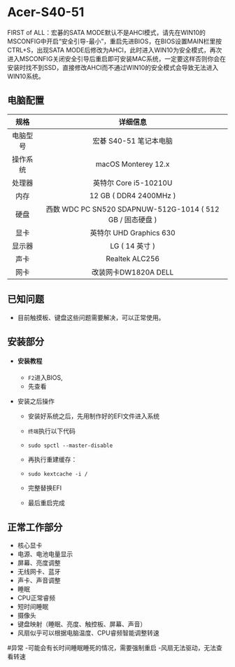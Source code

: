 # Acer-S40-51
FIRST of ALL：宏碁的SATA MODE默认不是AHCI模式，请先在WIN10的MSCONFIG中开启“安全引导-最小”，重启先进BIOS，在BIOS设置MAIN栏里按CTRL+S，出现SATA MODE后修改为AHCI，此时进入WIN10为安全模式，再次进入MSCONFIG关闭安全引导后重启即可安装MAC系统，一定要这样否则你会在安装时找不到SSD，直接修改AHCI而不通过WIN10的安全模式会导致无法进入WIN10系统。

## 电脑配置

|   规格   |                         详细信息                          |
| :------: | :-------------------------------------------------------: |
| 电脑型号 |                  宏碁 S40-51 笔记本电脑                   |
| 操作系统 |                  macOS Monterey 12.x                     |
|  处理器  |                   英特尔 Core i5-10210U                   |
|   内存   |                   12 GB ( DDR4 2400MHz )                   |
|   硬盘   | 西数 WDC PC SN520 SDAPNUW-512G-1014 ( 512 GB / 固态硬盘 ) |
|   显卡   |                    英特尔 UHD Graphics 630                   |
|  显示器  |               LG ( 14 英寸 )                |
|   声卡   |                      Realtek ALC256                       |
|   网卡   |                       改装网卡DW1820A DELL                       |

## 已知问题

- 目前触摸板、键盘这些问题需要解决，可以正常使用。

## 安装部分

- #### 安装教程

  - `F2`进入BIOS,
  - 先查看

- 安装之后操作

  - 安装好系统之后，先用制作好的EFI文件进入系统

  - `终端`执行以下代码

  - ```
    sudo spctl --master-disable
    ```

  - 再执行重建缓存：

  - ```
    sudo kextcache -i /
    ```

  - 完整替换EFI

  - 最后重启完成

## 正常工作部分
- 核心显卡
- 电源、电池电量显示
- 屏幕、亮度调整
- 无线网卡、蓝牙
- 声卡、声音调整
- 睡眠
- CPU正常睿频
- 短时间睡眠
- 摄像头
- 键盘映射（睡眠、亮度、触控板、屏幕、声音）
- 风扇似乎可以根据电脑温度、CPU睿频智能调整转速

#异常
-可能会有长时间睡眠睡死的情况，需要强制重启
-风扇无法驱动，无法查看转速
